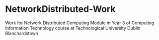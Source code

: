 # NetworkDistributed-Work
 Work for Network Distributed Computing Module in Year 3 of Computing Information Technology course at Technological University Dublin Blanchardstown
